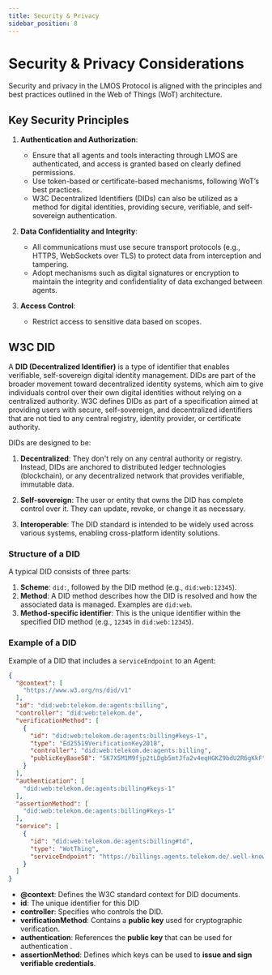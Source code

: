 ```yaml
---
title: Security & Privacy
sidebar_position: 8
---
```


# Security & Privacy Considerations

Security and privacy in the LMOS Protocol is aligned with the principles and best practices outlined in the Web of Things (WoT) architecture. 

## Key Security Principles

1. **Authentication and Authorization**:  
      - Ensure that all agents and tools interacting through LMOS are authenticated, and access is granted based on clearly defined permissions.
      - Use token-based or certificate-based mechanisms, following WoT’s best practices. 
      - W3C Decentralized Identifiers (DIDs) can also be utilized as a method for digital identities, providing secure, verifiable, and self-sovereign authentication.

2. **Data Confidentiality and Integrity**:  
      - All communications must use secure transport protocols (e.g., HTTPS, WebSockets over TLS) to protect data from interception and tampering.
      - Adopt mechanisms such as digital signatures or encryption to maintain the integrity and confidentiality of data exchanged between agents.

3.  **Access Control**: 
      - Restrict access to sensitive data based on scopes.

## W3C DID

A **DID (Decentralized Identifier)** is a type of identifier that enables verifiable, self-sovereign digital identity management. DIDs are part of the broader movement toward decentralized identity systems, which aim to give individuals control over their own digital identities without relying on a centralized authority. W3C defines DIDs as part of a specification aimed at providing users with secure, self-sovereign, and decentralized identifiers that are not tied to any central registry, identity provider, or certificate authority.

DIDs are designed to be:

1. **Decentralized**: They don't rely on any central authority or registry. Instead, DIDs are anchored to distributed ledger technologies (blockchain), or any decentralized network that provides verifiable, immutable data.
   
2. **Self-sovereign**: The user or entity that owns the DID has complete control over it. They can update, revoke, or change it as necessary.
   
3. **Interoperable**: The DID standard is intended to be widely used across various systems, enabling cross-platform identity solutions.


### Structure of a DID

A typical DID consists of three parts:

1. **Scheme**: `did:`, followed by the DID method (e.g., `did:web:12345`).
2. **Method**: A DID method describes how the DID is resolved and how the associated data is managed. Examples are `did:web`.
3. **Method-specific identifier**: This is the unique identifier within the specified DID method (e.g., `12345` in `did:web:12345`).

### Example of a DID


Example of a DID that includes a `serviceEndpoint` to an Agent:

```json
{
  "@context": [
    "https://www.w3.org/ns/did/v1"
  ],
  "id": "did:web:telekom.de:agents:billing",
  "controller": "did:web:telekom.de",
  "verificationMethod": [
    {
      "id": "did:web:telekom.de:agents:billing#keys-1",
      "type": "Ed25519VerificationKey2018",
      "controller": "did:web:telekom.de:agents:billing",
      "publicKeyBase58": "5K7X5M1M9fjp2tLDgb5mtJfa2v4eqHGKZ9bdU2R6gKkF"
    }
  ],
  "authentication": [
    "did:web:telekom.de:agents:billing#keys-1"
  ],
  "assertionMethod": [
    "did:web:telekom.de:agents:billing#keys-1"
  ],
  "service": [
    {
      "id": "did:web:telekom.de:agents:billing#td",
      "type": "WotThing",
      "serviceEndpoint": "https://billings.agents.telekom.de/.well-known/wot"
    }
  ]
}
```

- **@context**: Defines the W3C standard context for DID documents.  
- **id**: The unique identifier for this DID
- **controller**: Specifies who controls the DID.  
- **verificationMethod**: Contains a **public key** used for cryptographic verification.  
- **authentication**: References the **public key** that can be used for authentication .  
- **assertionMethod**: Defines which keys can be used to **issue and sign verifiable credentials**.  